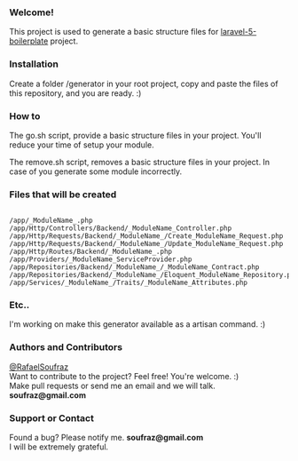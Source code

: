 <h3>Welcome!</h3>
<p>This project is used to generate a basic structure files for <a href="https://github.com/rappasoft/laravel-5-boilerplate" target="blank">laravel-5-boilerplate</a> project.</p>

<h3>Installation</h3>
<p>Create a folder /generator in your root project, copy and paste the files of this repository, and you are ready.  :)</p>

<h3>How to</h3>
<p>The go.sh script, provide a basic structure files in your project. You'll reduce your time of setup your module.</p>
<p>The remove.sh script, removes a basic structure files in your project. In case of you generate some module incorrectly.</p>

<h3>Files that will be created</h3>
<pre><code>
/app/_ModuleName_.php
/app/Http/Controllers/Backend/_ModuleName_Controller.php
/app/Http/Requests/Backend/_ModuleName_/Create_ModuleName_Request.php
/app/Http/Requests/Backend/_ModuleName_/Update_ModuleName_Request.php
/app/Http/Routes/Backend/_ModuleName_.php
/app/Providers/_ModuleName_ServiceProvider.php
/app/Repositories/Backend/_ModuleName_/_ModuleName_Contract.php
/app/Repositories/Backend/_ModuleName_/Eloquent_ModuleName_Repository.php
/app/Services/_ModuleName_/Traits/_ModuleName_Attributes.php
</code></pre>

<h3>Etc..</h3>
<p>I'm working on make this generator available as a artisan command. :)</p>

<h3>Authors and Contributors</h3>
<p><a href="http://lmgtfy.com/?q=Rafael+Soufraz" target="blank">@RafaelSoufraz</a>
<br>Want to contribute to the project? Feel free! You're welcome. :)<br>
Make pull requests or send me an email and we will talk. <strong>soufraz@gmail.com</strong></p>

<h3>Support or Contact</h3>
<p>Found a bug? Please notify me. <strong>soufraz@gmail.com</strong>
<br>I will be extremely grateful.</p>
